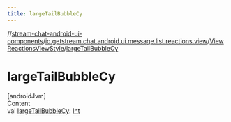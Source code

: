```yaml
---
title: largeTailBubbleCy
---
```

//[stream-chat-android-ui-components](../../../index.md)/[io.getstream.chat.android.ui.message.list.reactions.view](../index.md)/[ViewReactionsViewStyle](index.md)/[largeTailBubbleCy](largeTailBubbleCy.md)



# largeTailBubbleCy  
[androidJvm]  
Content  
val [largeTailBubbleCy](largeTailBubbleCy.md): [Int](https://kotlinlang.org/api/latest/jvm/stdlib/kotlin/-int/index.html)  



